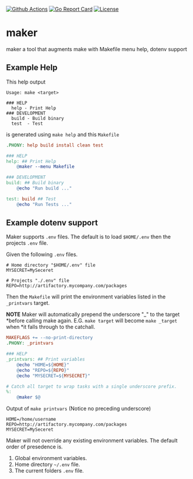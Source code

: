 [![Github Actions](https://github.com/kick-project/maker/workflows/Go/badge.svg?branch=master)](https://github.com/kick-project/maker/actions) [![Go Report Card](https://goreportcard.com/badge/kick-project/maker)](https://goreportcard.com/report/kick-project/maker)  [![License](https://img.shields.io/badge/License-Apache%202.0-blue.svg)](https://github.com/kick-project/maker/blob/master/LICENSE)

# maker

maker a tool that augments make with Makefile menu help, dotenv support

## Example Help

This help output

```text
Usage: make <target>

### HELP
  help - Print Help
### DEVELOPMENT
  build - Build binary
  test  - Test
```

is generated using `make help` and this `Makefile`

```Makefile
.PHONY: help build install clean test

### HELP
help: ## Print Help
	@maker --menu Makefile

### DEVELOPMENT
build: ## Build binary
	@echo "Run build ..."

test: build ## Test
	@echo "Run Tests ..."
```

## Example dotenv support

Maker supports `.env` files. The default is to load `$HOME/.env` then the
projects `.env` file.

Given the following `.env` files.

```dotenv
# Home directory "$HOME/.env" file
MYSECRET=MySeceret
```

```dotenv
# Projects "./.env" file
REPO=http://artifactory.mycompany.com/packages
```

Then the `Makefile` will print the environment variables listed in the
`_printvars` target.

**NOTE** Maker will automatically prepend the underscore "_" to the target
*before calling make again. E.G. `make target` will become `make _target` when
*it falls through to the catchall.

```Makefile
MAKEFLAGS += --no-print-directory
.PHONY: _printvars

### HELP
_printvars: ## Print variables
	@echo "HOME=${HOME}"
	@echo "REPO=${REPO}"
	@echo "MYSECRET=${MYSECRET}"

# Catch all target to wrap tasks with a single underscore prefix.
%:
	@maker $@
```

Output of `make printvars` (Notice no preceding underscore)

```
HOME=/home/username
REPO=http://artifactory.mycompany.com/packages
MYSECRET=MySeceret
```

Maker will not override any existing environment variables. The default order of
presedence is.

1. Global environment variables.
2. Home directory `~/.env` file.
3. The current folders `.env` file.